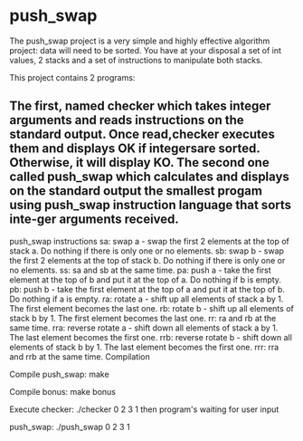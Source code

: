 # push_swap
The push_swap project is a very simple and highly effective algorithm project: data will need to be sorted. You have at your disposal a set of int values, 2 stacks and a set of instructions to manipulate both stacks.

This project contains 2 programs:

The first, named checker which takes integer arguments and reads instructions on the standard output. Once read,checker executes them and displays OK if integersare sorted. Otherwise, it will display KO.
The second one called push_swap which calculates and displays on the standard output the smallest progam using push_swap instruction language that sorts inte-ger arguments received.
--------------------------------------
push_swap instructions
sa: swap a - swap the first 2 elements at the top of stack a. Do nothing if there is only one or no elements.
sb: swap b - swap the first 2 elements at the top of stack b. Do nothing if there is only one or no elements.
ss: sa and sb at the same time.
pa: push a - take the first element at the top of b and put it at the top of a. Do nothing if b is empty.
pb: push b - take the first element at the top of a and put it at the top of b. Do nothing if a is empty.
ra: rotate a - shift up all elements of stack a by 1. The first element becomes the last one.
rb: rotate b - shift up all elements of stack b by 1. The first element becomes the last one.
rr: ra and rb at the same time.
rra: reverse rotate a - shift down all elements of stack a by 1. The last element becomes the first one.
rrb: reverse rotate b - shift down all elements of stack b by 1. The last element becomes the first one.
rrr: rra and rrb at the same time.
Compilation

Compile push_swap: make

Compile bonus: make bonus

Execute
checker: ./checker 0 2 3 1 then program's waiting for user input

push_swap: ./push_swap 0 2 3 1

